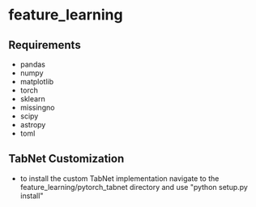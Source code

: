 # feature_learning

## Requirements
- pandas
- numpy
- matplotlib
- torch
- sklearn
- missingno
- scipy
- astropy
- toml

## TabNet Customization
- to install the custom TabNet implementation navigate to the feature_learning/pytorch_tabnet directory and use "python setup.py install"
